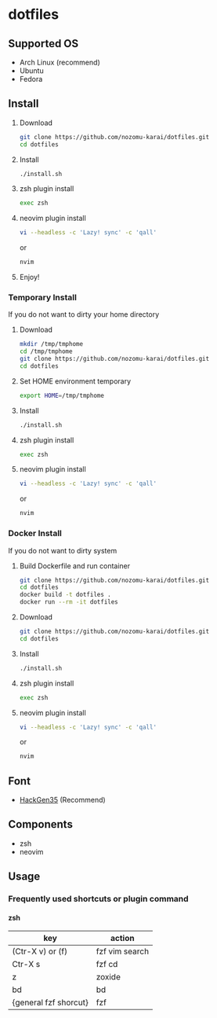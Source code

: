 # dotfiles

## Supported OS

- Arch Linux (recommend)
- Ubuntu
- Fedora

## Install

1. Download

   ```bash
   git clone https://github.com/nozomu-karai/dotfiles.git
   cd dotfiles
   ```

1. Install

   ```bash
   ./install.sh
   ```

1. zsh plugin install

   ```bash
   exec zsh
   ```

1. neovim plugin install

   ```bash
   vi --headless -c 'Lazy! sync' -c 'qall'
   ```
   
   or

   ```bash
   nvim
   ```

1. Enjoy!

### Temporary Install

If you do not want to dirty your home directory

1. Download

   ```bash
   mkdir /tmp/tmphome
   cd /tmp/tmphome
   git clone https://github.com/nozomu-karai/dotfiles.git
   cd dotfiles
   ```

1. Set HOME environment temporary

   ```bash
   export HOME=/tmp/tmphome
   ```

1. Install

   ```bash
   ./install.sh
   ```

1. zsh plugin install

   ```bash
   exec zsh
   ```

1. neovim plugin install

   ```bash
   vi --headless -c 'Lazy! sync' -c 'qall'
   ```
   
    or

    ```bash
    nvim
    ```

### Docker Install

If you do not want to dirty system

1. Build Dockerfile and run container
   ```bash
   git clone https://github.com/nozomu-karai/dotfiles.git
   cd dotfiles
   docker build -t dotfiles .
   docker run --rm -it dotfiles
   ```
  

1. Download

   ```bash
   git clone https://github.com/nozomu-karai/dotfiles.git
   cd dotfiles
   ```

1. Install

   ```bash
   ./install.sh
   ```

1. zsh plugin install

   ```bash
   exec zsh
   ```

1. neovim plugin install

   ```bash
   vi --headless -c 'Lazy! sync' -c 'qall'
   ```
   
    or

    ```bash
    nvim
    ```

## Font

- [HackGen35](https://github.com/yuru7/HackGen) (Recommend)

## Components

- zsh
- neovim

## Usage

### Frequently used shortcuts or plugin command

#### zsh

| key                  | action        |
| -------------------- | ------------- |
| (Ctr-X v) or (f)     | fzf vim search|
| Ctr-X s              | fzf cd        |
| z                    | zoxide        |
| bd                   | bd            |
| {general fzf shorcut}| fzf           |


